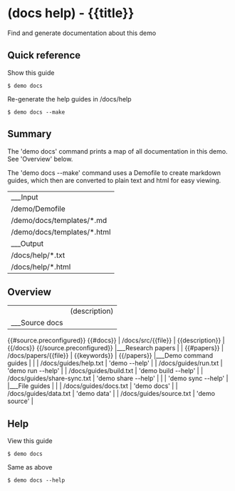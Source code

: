 # (docs help) - {{title}}

Find and generate documentation about this demo

## Quick reference

Show this guide

```
$ demo docs
```

Re-generate the help guides in /docs/help

```
$ demo docs --make
```

## Summary

The 'demo docs' command prints a map of all documentation in this demo. See 'Overview' below.

The 'demo docs --make' command uses a Demofile to create markdown guides, which then are converted to plain text and html for easy viewing.

|                             |
| --------------------------- |
| ___Input                    |
| /demo/Demofile              |
| /demo/docs/templates/*.md   |
| /demo/docs/templates/*.html |
| ___Output                   |
| /docs/help/*.txt            |
| /docs/help/*.html           |

## Overview

|                              |                      |
| ---------------------------- | -------------------- |
|                              | (description)        |
|___Source docs                |                      |
{{#source.preconfigured}}
{{#docs}}
| /docs/src/{{file}}           | {{description}}      |
{{/docs}}
{{/source.preconfigured}}
|___Research papers            |                      |
{{#papers}}
| /docs/papers/{{file}}        | {{keywords}}         |
{{/papers}}
|___Demo command guides        |                      |
| /docs/guides/help.txt        | 'demo --help'        |
| /docs/guides/run.txt         | 'demo run --help'    |
| /docs/guides/build.txt       | 'demo build --help'  |
| /docs/guides/share-sync.txt  | 'demo share --help'  |
|                              | 'demo sync --help'   |
|___File guides                |                      |
| /docs/guides/docs.txt        | 'demo docs'          |
| /docs/guides/data.txt        | 'demo data'          |
| /docs/guides/source.txt      | 'demo source'        |

## Help

View this guide

```
$ demo docs
```

Same as above

```
$ demo docs --help
```
